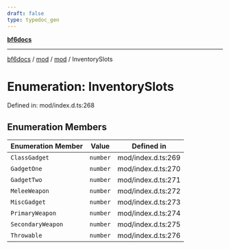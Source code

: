 ```yaml
---
draft: false
type: typedoc_gen
---
```


[**bf6docs**](../../../_index.md)

***

[bf6docs](../../../_index.md) / [mod](../../_index.md) / [mod](../_index.md) / InventorySlots

# Enumeration: InventorySlots

Defined in: mod/index.d.ts:268

## Enumeration Members

| Enumeration Member | Value | Defined in |
| ------ | ------ | ------ |
| <a id="classgadget"></a> `ClassGadget` | `number` | mod/index.d.ts:269 |
| <a id="gadgetone"></a> `GadgetOne` | `number` | mod/index.d.ts:270 |
| <a id="gadgettwo"></a> `GadgetTwo` | `number` | mod/index.d.ts:271 |
| <a id="meleeweapon"></a> `MeleeWeapon` | `number` | mod/index.d.ts:272 |
| <a id="miscgadget"></a> `MiscGadget` | `number` | mod/index.d.ts:273 |
| <a id="primaryweapon"></a> `PrimaryWeapon` | `number` | mod/index.d.ts:274 |
| <a id="secondaryweapon"></a> `SecondaryWeapon` | `number` | mod/index.d.ts:275 |
| <a id="throwable"></a> `Throwable` | `number` | mod/index.d.ts:276 |
